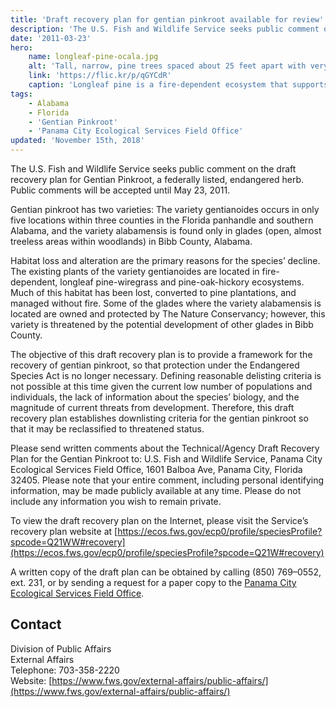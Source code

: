 ```yaml
---
title: 'Draft recovery plan for gentian pinkroot available for review'
description: 'The U.S. Fish and Wildlife Service seeks public comment on the draft recovery plan for Gentian Pinkroot, a federally listed, endangered herb.'
date: '2011-03-23'
hero:
    name: longleaf-pine-ocala.jpg
    alt: 'Tall, narrow, pine trees spaced about 25 feet apart with very sparse, dry grass in the understory.'
    link: 'https://flic.kr/p/qGYCdR'
    caption: 'Longleaf pine is a fire-dependent ecosystem that supports gentian pinkroot.'
tags:
    - Alabama
    - Florida
    - 'Gentian Pinkroot'
    - 'Panama City Ecological Services Field Office'
updated: 'November 15th, 2018'
---
```


The U.S. Fish and Wildlife Service seeks public comment on the draft recovery plan for Gentian Pinkroot, a federally listed, endangered herb. Public comments will be accepted until May 23, 2011.

Gentian pinkroot has two varieties: The variety gentianoides occurs in only five locations within three counties in the Florida panhandle and southern Alabama, and the variety alabamensis is found only in glades (open, almost treeless areas within woodlands) in Bibb County, Alabama.

Habitat loss and alteration are the primary reasons for the species’ decline. The existing plants of the variety gentianoides are located in fire-dependent, longleaf pine-wiregrass and pine-oak-hickory ecosystems. Much of this habitat has been lost, converted to pine plantations, and managed without fire. Some of the glades where the variety alabamensis is located are owned and protected by The Nature Conservancy; however, this variety is threatened by the potential development of other glades in Bibb County.

The objective of this draft recovery plan is to provide a framework for the recovery of gentian pinkroot, so that protection under the Endangered Species Act is no longer necessary. Defining reasonable delisting criteria is not possible at this time given the current low number of populations and individuals, the lack of information about the species’ biology, and the magnitude of current threats from development. Therefore, this draft recovery plan establishes downlisting criteria for the gentian pinkroot so that it may be reclassified to threatened status.

Please send written comments about the Technical/Agency Draft Recovery Plan for the Gentian Pinkroot to: U.S. Fish and Wildlife Service, Panama City Ecological Services Field Office, 1601 Balboa Ave, Panama City, Florida 32405. Please note that your entire comment, including personal identifying information, may be made publicly available at any time. Please do not include any information you wish to remain private.

To view the draft recovery plan on the Internet, please visit the Service’s recovery plan website at [https://ecos.fws.gov/ecp0/profile/speciesProfile?spcode=Q21WW#recovery](https://ecos.fws.gov/ecp0/profile/speciesProfile?spcode=Q21W#recovery)

A written copy of the draft plan can be obtained by calling (850) 769–0552, ext. 231, or by sending a request for a paper copy to the [Panama City Ecological Services Field Office](https://www.fws.gov/panamacity/).

## Contact

Division of Public Affairs  
External Affairs  
Telephone: 703-358-2220  
Website: [https://www.fws.gov/external-affairs/public-affairs/](https://www.fws.gov/external-affairs/public-affairs/)
